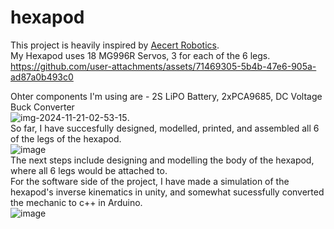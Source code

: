 # hexapod  
This project is heavily inspired by [Aecert Robotics](https://www.youtube.com/@AecertRobotics).  
My Hexapod uses 18 MG996R Servos, 3 for each of the 6 legs.    
https://github.com/user-attachments/assets/71469305-5b4b-47e6-905a-ad87a0b493c0  
  
Ohter components I'm using are - 2S LiPO Battery, 2xPCA9685, DC Voltage Buck Converter  
![img-2024-11-21-02-53-15](https://github.com/user-attachments/assets/a8928c45-5385-4f8f-b0ce-97abe58aaabd).  
So far, I have succesfully designed, modelled, printed, and assembled all 6 of the legs of the hexapod.  
![image](https://github.com/user-attachments/assets/bb360c18-8584-4777-873a-60df0ff07cbe)    
The next steps include designing and modelling the body of the hexapod, where all 6 legs would be attached to.  
For the software side of the project, I have made a simulation of the hexapod's inverse kinematics in unity, and somewhat sucessfully converted the mechanic to c++ in Arduino.  
![image](https://github.com/user-attachments/assets/dc9ee95e-e21c-4e50-a68a-48b4a0adb41d)  





